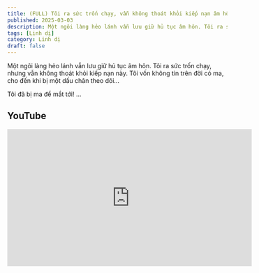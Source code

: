 ```yaml
---
title: (FULL) Tôi ra sức trốn chạy, vẫn không thoát khỏi kiếp nạn âm hôn
published: 2025-03-03
description: Một ngôi làng hẻo lánh vẫn lưu giữ hủ tục âm hôn. Tôi ra sức trốn chạy, nhưng vẫn không thoát khỏi kiếp nạn này.
tags: [Linh dị]
category: Linh dị
draft: false
---
```


Một ngôi làng hẻo lánh vẫn lưu giữ hủ tục âm hôn.
Tôi ra sức trốn chạy, nhưng vẫn không thoát khỏi kiếp nạn này.
Tôi vốn không tin trên đời có ma, cho đến khi bị một dấu chân theo dõi…

Tôi đã bị ma để mắt tới!
...

## YouTube

<iframe width="560" height="315" src="https://www.youtube.com/embed/TJn8Uh41t_I?si=BGsei3xQCg1UG44u" title="YouTube video player" frameborder="0" allow="accelerometer; autoplay; clipboard-write; encrypted-media; gyroscope; picture-in-picture; web-share" referrerpolicy="strict-origin-when-cross-origin" allowfullscreen></iframe>

